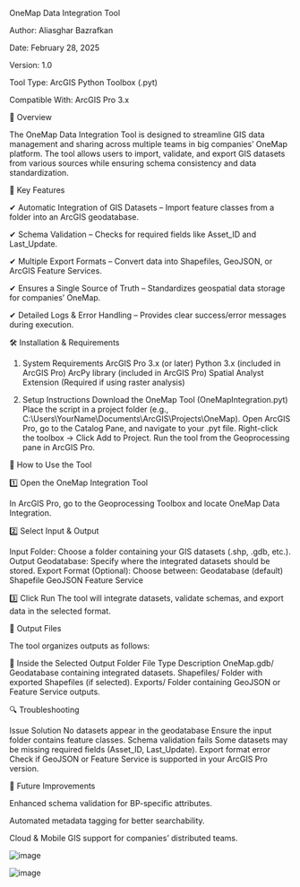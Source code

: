 OneMap Data Integration Tool

Author: Aliasghar Bazrafkan

Date: February 28, 2025

Version: 1.0

Tool Type: ArcGIS Python Toolbox (.pyt)

Compatible With: ArcGIS Pro 3.x

📌 Overview

The OneMap Data Integration Tool is designed to streamline GIS data management and sharing across multiple teams in big companies’ OneMap platform. The tool allows users to import, validate, and export GIS datasets from various sources while ensuring schema consistency and data standardization.

🎯 Key Features

✔ Automatic Integration of GIS Datasets – Import feature classes from a folder into an ArcGIS geodatabase.

✔ Schema Validation – Checks for required fields like Asset_ID and Last_Update.

✔ Multiple Export Formats – Convert data into Shapefiles, GeoJSON, or ArcGIS Feature Services.

✔ Ensures a Single Source of Truth – Standardizes geospatial data storage for companies’ OneMap.

✔ Detailed Logs & Error Handling – Provides clear success/error messages during execution.


🛠️ Installation & Requirements

1. System Requirements
ArcGIS Pro 3.x (or later)
Python 3.x (included in ArcGIS Pro)
ArcPy library (included in ArcGIS Pro)
Spatial Analyst Extension (Required if using raster analysis)

3. Setup Instructions
Download the OneMap Tool (OneMapIntegration.pyt)
Place the script in a project folder (e.g., C:\Users\YourName\Documents\ArcGIS\Projects\OneMap\).
Open ArcGIS Pro, go to the Catalog Pane, and navigate to your .pyt file.
Right-click the toolbox → Click Add to Project.
Run the tool from the Geoprocessing pane in ArcGIS Pro.


🚀 How to Use the Tool

1️⃣ Open the OneMap Integration Tool

In ArcGIS Pro, go to the Geoprocessing Toolbox and locate OneMap Data Integration.

2️⃣ Select Input & Output

Input Folder: Choose a folder containing your GIS datasets (.shp, .gdb, etc.).
Output Geodatabase: Specify where the integrated datasets should be stored.
Export Format (Optional): Choose between:
Geodatabase (default)
Shapefile
GeoJSON
Feature Service

3️⃣ Click Run
The tool will integrate datasets, validate schemas, and export data in the selected format.

📂 Output Files

The tool organizes outputs as follows:

📁 Inside the Selected Output Folder
File Type	Description
OneMap.gdb/	Geodatabase containing integrated datasets.
Shapefiles/	Folder with exported Shapefiles (if selected).
Exports/	Folder containing GeoJSON or Feature Service outputs.

🔍 Troubleshooting

Issue	Solution
No datasets appear in the geodatabase	Ensure the input folder contains feature classes.
Schema validation fails	Some datasets may be missing required fields (Asset_ID, Last_Update).
Export format error	Check if GeoJSON or Feature Service is supported in your ArcGIS Pro version.

📌 Future Improvements

Enhanced schema validation for BP-specific attributes.

Automated metadata tagging for better searchability.

Cloud & Mobile GIS support for companies’ distributed teams.









![image](https://github.com/user-attachments/assets/7f0ac997-4fd7-4002-b215-611b9daffd6b)






![image](https://github.com/user-attachments/assets/7b545fca-7c14-4c90-87b2-e8f7564e2bf3)
